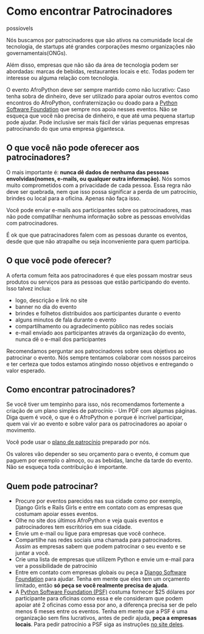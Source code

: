 # Como encontrar Patrocinadores

possíovels

Nós buscamos por patrocinadores que são ativos na comunidade local de tecnologia, de startups até grandes corporações mesmo organizações não governamentais(ONGs).

Além disso, empresas que não são da área de tecnologia podem ser abordadas: marcas de bebidas, restaurantes locais e etc. Todas podem ter interesse ou alguma relação com tecnologia.

O evento AfroPython deve ser sempre mantido como não lucrativo: Caso tenha sobra de dinheiro, deve ser utilizado para apoiar outros eventos como encontros do AfroPython, confraternização ou doado para a [Python Software Foundation](https://www.python.org/psf/) que sempre nos apoia nesses eventos. Não se esqueça que você não precisa de dinheiro, e que até uma pequena startup pode ajudar. Pode inclusive ser mais fácil der várias pequenas empresas patrocinando do que uma empresa gigantesca.

## O que você não pode oferecer aos patrocinadores?

O mais importante é: **nunca dê dados de nenhuma das pessoas envolvidas(nomes, e-mails, ou qualquer outra informação).** Nós somos muito comprometidos com a privacidade de cada pessoa. Essa regra não deve ser quebrada, nem que isso possa significar a perda de um patrocínio, brindes ou local para a oficina. Apenas não faça isso.

Você pode enviar e-mails aos participantes sobre os patrocinadores, mas não pode compatilhar nenhuma informação sobre as pessoas envolvidas com patrocinadores.

É ok que que patracinadores falem com as pessoas durante os eventos, desde que que não atrapalhe ou seja inconveniente para quem participa.

## O que você pode oferecer?

A oferta comum feita aos patrocinadores é que eles possam mostrar seus produtos ou serviços para as pessoas que estão participando do evento. Isso talvez inclua:

- logo, descrição e link no site
- banner no dia do evento
- brindes e folhetos distribuidos aos participantes durante o evento
- alguns minutos de fala durante o evento
- compartilhamento ou agradecimento público nas redes sociais
- e-mail enviado aos participantes através da organização do evento, nunca dê o e-mail dos participantes

Recomendamos perguntar aos patrocinadores sobre seus objetivos ao patrocinar o evento. Nós sempre tentamos colaborar com nossos parceiros e ter certeza que todos estamos atingindo nosso objetivos e entregando o valor esperado.

## Como encontrar patrocinadores?

Se você tiver um tempinho para isso, nós recomendamos fortemente a criação de um plano simples de patrocínio - Um PDF com algumas páginas. Diga quem é você, o que é o AfroPython e porque é incrível participar, quem vai vir ao evento e sobre valor para os patrocinadores ao apoiar o movimento.

Você pode usar o [plano de patrocínio](https://github.com/DjangoGirls/resources/tree/master/For%20Sponsors) preparado por nós.

Os valores vão depender so seu orçamento para o evento, é comum que paguem por exemplo o almoço, ou as bebidas, lanche da tarde do evento. Não se esqueça toda contribuição é importante.

## Quem pode patrocinar?

- Procure por eventos parecidos nas sua cidade como por exemplo, Django Girls e Rails Girls e entre em contato com as empresas que costumam apoiar esses eventos.
- Olhe no site dos últimos AfroPython e veja quais eventos e patrocinadores tem escritórios em sua cidade.
- Envie um e-mail ou ligue para empresas que você conhece.
- Compartilhe nas redes sociais uma chamada para patrocinadores. Assim as empresas sabem que podem patrocinar o seu evento e se juntar a você.
- Crie uma lista de empresas que utilizem Python e envie um e-mail para ver a possibilidade de patrocínio
- Entre em contato com empresas globais ou peça a [Django Software Foundation](https://djangoproject.com/) para ajudar. Tenha em mente que eles tem um orçamento limitado, então **só peça se você realmente precisa de ajuda**.
- A [Python Software Foundation (PSF)](https://www.python.org/psf/) costuma fornecer \$25 dólares por participante para oficinas como essa e ele consideram que podem apoiar até 2 oficinas como essa por ano, a diferença precisa ser de pelo menos 6 meses entre os eventos. Tenha em mente que a PSF é uma organização sem fins lucrativos, antes de pedir ajuda, **peça a empresas locais**. Para pedir patrocínio a PSF siga as instruções [no site deles](https://www.python.org/psf/grants/).
